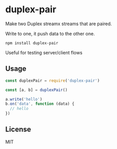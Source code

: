 # duplex-pair

Make two Duplex streamx streams that are paired.

Write to one, it push data to the other one.

```
npm install duplex-pair
```

Useful for testing server/client flows

## Usage

``` js
const duplexPair = require('duplex-pair')

const [a, b] = duplexPair()

a.write('hello')
b.on('data', function (data) {
  // hello
})
```

## License

MIT
